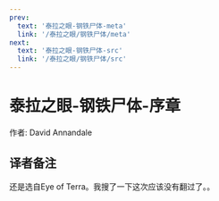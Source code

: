 ```yaml
---
prev:
  text: '泰拉之眼-钢铁尸体-meta'
  link: '/泰拉之眼/钢铁尸体/meta'
next:
  text: '泰拉之眼-钢铁尸体-src'
  link: '/泰拉之眼/钢铁尸体/src'
---
```


# 泰拉之眼-钢铁尸体-序章

作者: David Annandale

## 译者备注

还是选自Eye of Terra。我搜了一下这次应该没有翻过了。。

